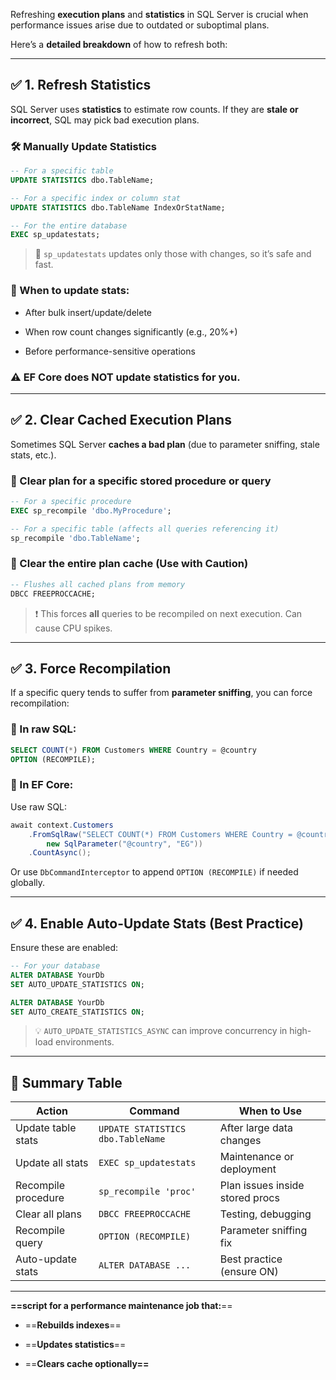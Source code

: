 Refreshing **execution plans** and **statistics** in SQL Server is crucial when performance issues arise due to outdated or suboptimal plans.

Here’s a **detailed breakdown** of how to refresh both:

---

## ✅ 1. **Refresh Statistics**

SQL Server uses **statistics** to estimate row counts. If they are **stale or incorrect**, SQL may pick bad execution plans.

### 🛠 Manually Update Statistics

```sql
-- For a specific table
UPDATE STATISTICS dbo.TableName;

-- For a specific index or column stat
UPDATE STATISTICS dbo.TableName IndexOrStatName;

-- For the entire database
EXEC sp_updatestats;
```

> 🔁 `sp_updatestats` updates only those with changes, so it’s safe and fast.

### 🧠 When to update stats:

- After bulk insert/update/delete
    
- When row count changes significantly (e.g., 20%+)
    
- Before performance-sensitive operations
    

### ⚠️ EF Core does NOT update statistics for you.

---

## ✅ 2. **Clear Cached Execution Plans**

Sometimes SQL Server **caches a bad plan** (due to parameter sniffing, stale stats, etc.).

### 🧹 Clear plan for a **specific stored procedure** or query

```sql
-- For a specific procedure
EXEC sp_recompile 'dbo.MyProcedure';

-- For a specific table (affects all queries referencing it)
sp_recompile 'dbo.TableName';
```

### 🧨 Clear the **entire plan cache** (Use with Caution)

```sql
-- Flushes all cached plans from memory
DBCC FREEPROCCACHE;
```

> ❗ This forces **all** queries to be recompiled on next execution. Can cause CPU spikes.

---

## ✅ 3. **Force Recompilation**

If a specific query tends to suffer from **parameter sniffing**, you can force recompilation:

### 🧾 In raw SQL:

```sql
SELECT COUNT(*) FROM Customers WHERE Country = @country
OPTION (RECOMPILE);
```

### 💬 In EF Core:

Use raw SQL:

```csharp
await context.Customers
    .FromSqlRaw("SELECT COUNT(*) FROM Customers WHERE Country = @country OPTION (RECOMPILE)", 
        new SqlParameter("@country", "EG"))
    .CountAsync();
```

Or use `DbCommandInterceptor` to append `OPTION (RECOMPILE)` if needed globally.

---

## ✅ 4. **Enable Auto-Update Stats** (Best Practice)

Ensure these are enabled:

```sql
-- For your database
ALTER DATABASE YourDb
SET AUTO_UPDATE_STATISTICS ON;

ALTER DATABASE YourDb
SET AUTO_CREATE_STATISTICS ON;
```

> 💡 `AUTO_UPDATE_STATISTICS_ASYNC` can improve concurrency in high-load environments.

---

## 📌 Summary Table

|Action|Command|When to Use|
|---|---|---|
|Update table stats|`UPDATE STATISTICS dbo.TableName`|After large data changes|
|Update all stats|`EXEC sp_updatestats`|Maintenance or deployment|
|Recompile procedure|`sp_recompile 'proc'`|Plan issues inside stored procs|
|Clear all plans|`DBCC FREEPROCCACHE`|Testing, debugging|
|Recompile query|`OPTION (RECOMPILE)`|Parameter sniffing fix|
|Auto-update stats|`ALTER DATABASE ...`|Best practice (ensure ON)|

---

**==script for a performance maintenance job that:**==

- ==**Rebuilds indexes**==
    
- ==**Updates statistics**==
    
- ==**Clears cache optionally==**